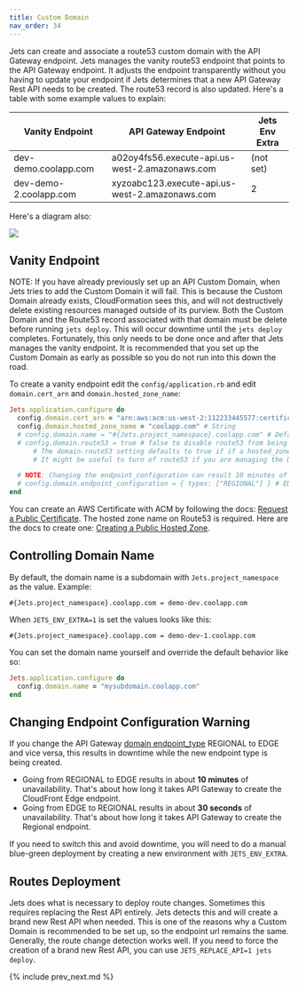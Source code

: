 ```yaml
---
title: Custom Domain
nav_order: 34
---
```


Jets can create and associate a route53 custom domain with the API Gateway endpoint.  Jets manages the vanity route53 endpoint that points to the API Gateway endpoint.  It adjusts the endpoint transparently without you having to update your endpoint if Jets determines that a new API Gateway Rest API needs to be created. The route53 record is also updated. Here's a table with some example values to explain:

Vanity Endpoint | API Gateway Endpoint | Jets Env Extra
--- | --- | ---
dev-demo.coolapp.com | a02oy4fs56.execute-api.us-west-2.amazonaws.com | (not set)
dev-demo-2.coolapp.com | xyzoabc123.execute-api.us-west-2.amazonaws.com | 2

Here's a diagram also:

![](/img/docs/jets-vanity-endpoint.png)

## Vanity Endpoint

NOTE: If you have already previously set up an API Custom Domain, when Jets tries to add the Custom Domain it will fail. This is because the Custom Domain already exists, CloudFormation sees this, and will not destructively delete existing resources managed outside of its purview. Both the Custom Domain and the Route53 record associated with that domain must be delete before running `jets deploy`. This will occur downtime until the `jets deploy` completes. Fortunately, this only needs to be done once and after that Jets manages the vanity endpoint.  It is recommended that you set up the Custom Domain as early as possible so you do not run into this down the road.

To create a vanity endpoint edit the `config/application.rb` and edit `domain.cert_arn` and `domain.hosted_zone_name`:

```ruby
Jets.application.configure do
  config.domain.cert_arn = "arn:aws:acm:us-west-2:112233445577:certificate/8d8919ce-a710-4050-976b-b33da991e7e8" # String
  config.domain.hosted_zone_name = "coolapp.com" # String
  # config.domain.name = "#{Jets.project_namespace}.coolapp.com" # Default is the example convention
  # config.domain.route53 = true # false to disable route53 from being managed by jets.
      # The domain.route53 setting defaults to true if if a hosted_zone_name is set.
      # It might be useful to turn of route53 if you are managing the DNS yourself.

  # NOTE: Changing the endpoint_configuration can result 10 minutes of downtime if going from REGIONAL to EDGE
  # config.domain.endpoint_configuration = { types: ["REGIONAL"] } # EDGE or REGIONAL
end
```

You can create an AWS Certificate with ACM by following the docs: [Request a Public Certificate](https://docs.aws.amazon.com/acm/latest/userguide/gs-acm-request-public.html). The hosted zone name on Route53 is required. Here are the docs to create one: [Creating a Public Hosted Zone](https://docs.aws.amazon.com/Route53/latest/DeveloperGuide/CreatingHostedZone.html).

## Controlling Domain Name

By default, the domain name is a subdomain with `Jets.project_namespace` as the value. Example:

    #{Jets.project_namespace}.coolapp.com = demo-dev.coolapp.com

When `JETS_ENV_EXTRA=1` is set the values looks like this:

    #{Jets.project_namespace}.coolapp.com = demo-dev-1.coolapp.com

You can set the domain name yourself and override the default behavior like so:

```ruby
Jets.application.configure do
  config.domain.name = "mysubdomain.coolapp.com"
end
```

## Changing Endpoint Configuration Warning

If you change the API Gateway [domain endpoint_type](https://docs.aws.amazon.com/AWSCloudFormation/latest/UserGuide/aws-properties-apigateway-domainname-endpointconfiguration.html) REGIONAL to EDGE and vice versa, this results in downtime while the new endpoint type is being created.

* Going from REGIONAL to EDGE results in about **10 minutes** of unavailability. That's about how long it takes API Gateway to create the CloudFront Edge endpoint.
* Going from EDGE to REGIONAL results in about **30 seconds** of unavailability. That's about how long it takes API Gateway to create the Regional endpoint.

If you need to switch this and avoid downtime, you will need to do a manual blue-green deployment by creating a new environment with `JETS_ENV_EXTRA`.

## Routes Deployment

Jets does what is necessary to deploy route changes. Sometimes this requires replacing the Rest API entirely. Jets detects this and will create a brand new Rest API when needed. This is one of the reasons why a Custom Domain is recommended to be set up, so the endpoint url remains the same.  Generally, the route change detection works well. If you need to force the creation of a brand new Rest API, you can use `JETS_REPLACE_API=1 jets deploy`.

{% include prev_next.md %}